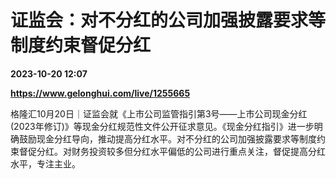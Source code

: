 # 证监会：对不分红的公司加强披露要求等制度约束督促分红

**2023-10-20 12:07**

**https://www.gelonghui.com/live/1255665**

格隆汇10月20日｜证监会就《上市公司监管指引第3号——上市公司现金分红(2023年修订)》等现金分红规范性文件公开征求意见。《现金分红指引》进一步明确鼓励现金分红导向，推动提高分红水平。对不分红的公司加强披露要求等制度约束督促分红。对财务投资较多但分红水平偏低的公司进行重点关注，督促提高分红水平，专注主业。